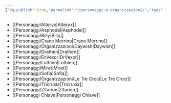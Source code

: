 ```yaml
---
{"dg-publish":true,"permalink":"/personaggi-e-organizzazioni/","tags":["alteryx","asphodel","billy","crane-merrino","daywish","dr-vexor","drathen","luthien","miret","sofia","zifarion","le-tre-croci","tricruxia"],"noteIcon":""}
---
```


- [[Personaggi/Alteryx\|Alteryx]]
- [[Personaggi/Asphodel\|Asphodel]]
- [[Personaggi/Billy\|Billy]]
- [[Personaggi/Crane Merrino\|Crane Merrino]]
- [[Personaggi/Organizzazioni/Daywish\|Daywish]]
- [[Personaggi/Drathen\|Drathen]]
- [[Personaggi/DrVexor\|DrVexor]]
- [[Personaggi/Luthien\|Luthien]]
- [[Personaggi/Miret\|Miret]]
- [[Personaggi/Sofia\|Sofia]]
- [[Personaggi/Organizzazioni/Le Tre Croci\|Le Tre Croci]]
- [[Personaggi/Tricruxia\|Tricruxia]]
- [[Personaggi/Zifarion\|Zifarion]]
- [[Personaggi Chiave\|Personaggi Chiave]]